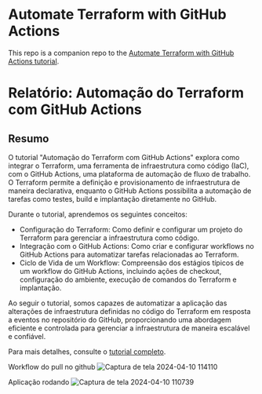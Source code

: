 # Automate Terraform with GitHub Actions

This repo is a companion repo to the [Automate Terraform with GitHub Actions tutorial](https://developer.hashicorp.com/terraform/tutorials/automation/github-actions).

# Relatório: Automação do Terraform com GitHub Actions

## Resumo

O tutorial "Automação do Terraform com GitHub Actions" explora como integrar o Terraform, uma ferramenta de infraestrutura como código (IaC), com o GitHub Actions, uma plataforma de automação de fluxo de trabalho. O Terraform permite a definição e provisionamento de infraestrutura de maneira declarativa, enquanto o GitHub Actions possibilita a automação de tarefas como testes, build e implantação diretamente no GitHub.

Durante o tutorial, aprendemos os seguintes conceitos:

- Configuração do Terraform: Como definir e configurar um projeto do Terraform para gerenciar a infraestrutura como código.
- Integração com o GitHub Actions: Como criar e configurar workflows no GitHub Actions para automatizar tarefas relacionadas ao Terraform.
- Ciclo de Vida de um Workflow: Compreensão dos estágios típicos de um workflow do GitHub Actions, incluindo ações de checkout, configuração do ambiente, execução de comandos do Terraform e implantação.

Ao seguir o tutorial, somos capazes de automatizar a aplicação das alterações de infraestrutura definidas no código do Terraform em resposta a eventos no repositório do GitHub, proporcionando uma abordagem eficiente e controlada para gerenciar a infraestrutura de maneira escalável e confiável.

Para mais detalhes, consulte o [tutorial completo](https://developer.hashicorp.com/terraform/tutorials/automation/github-actions).


Workflow do pull no github
![Captura de tela 2024-04-10 114110](https://github.com/Ra2861/CI-CD-Terraform/assets/99209068/1cc1b04c-24ef-49d4-b2a0-73437dafc086)

Aplicação rodando
![Captura de tela 2024-04-10 110739](https://github.com/Ra2861/CI-CD-Terraform/assets/99209068/b8959fca-da70-4fb6-bc53-2358910a677a)
